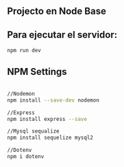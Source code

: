 ## Projecto en Node Base

## Para ejecutar el servidor:

```sh
npm run dev
```

## NPM Settings

```sh

//Nodemon
npm install --save-dev nodemon

//Express
npm install express --save

//Mysql sequalize
npm install sequelize mysql2

//Dotenv
npm i dotenv
```


